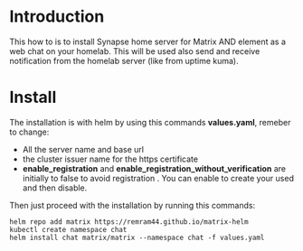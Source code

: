# Introduction
This how to is to install Synapse home server for Matrix AND element as a web chat on your homelab. This will be used also send and receive notification from the homelab server (like from uptime kuma).

# Install
The installation is with helm by using this commands **values.yaml**, remeber to change:

* All the server name and base url
* the cluster issuer name for the https certificate
* **enable_registration** and **enable_registration_without_verification** are initially to false to avoid registration . You can enable to create your used and then disable.

Then just proceed with the installation by running this commands:
```
helm repo add matrix https://remram44.github.io/matrix-helm
kubectl create namespace chat
helm install chat matrix/matrix --namespace chat -f values.yaml
```

